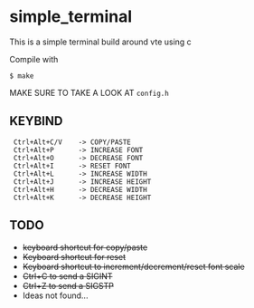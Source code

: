 # simple_terminal

This is a simple terminal build around vte using c

Compile with

    $ make

MAKE SURE TO TAKE A LOOK AT `config.h`

## KEYBIND

     Ctrl+Alt+C/V    -> COPY/PASTE
     Ctrl+Alt+P      -> INCREASE FONT
     Ctrl+Alt+O      -> DECREASE FONT
     Ctrl+Alt+I      -> RESET FONT
     Ctrl+Alt+L      -> INCREASE WIDTH
     Ctrl+Alt+J      -> INCREASE HEIGHT
     Ctrl+Alt+H      -> DECREASE WIDTH
     Ctrl+Alt+K      -> DECREASE HEIGHT
     

## TODO

- ~~keyboard shortcut for copy/paste~~
- ~~Keyboard shortcut for reset~~
- ~~Keyboard shortcut to increment/decrement/reset font scale~~
- ~~Ctrl+C to send a SIGINT~~
- ~~Ctrl+Z to send a SIGSTP~~
- Ideas not found...
